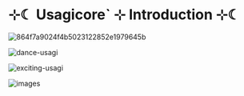 # ⊹☾ Usagicore` ⊹ Introduction ⊹☾ 
![864f7a9024f4b5023122852e1979645b](https://github.com/user-attachments/assets/570d8dad-2d5f-4a83-9114-f65666d6b5de)

![dance-usagi](https://github.com/user-attachments/assets/570fd82f-60dd-4bb1-abf6-803f1b550e47)

![exciting-usagi](https://github.com/user-attachments/assets/38f715e0-34b8-4667-8a8d-944499198be1)

![images](https://github.com/user-attachments/assets/90df2717-c7d9-470f-bc3d-fa3b6c095e9c)
